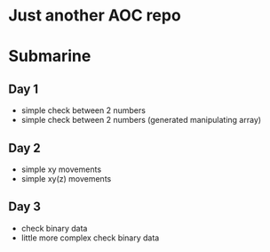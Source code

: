 # Just another AOC repo

# Submarine
## Day 1 
* simple check between 2 numbers
* simple check between 2 numbers (generated manipulating array)

## Day 2 
* simple xy movements
* simple xy(z) movements

## Day 3
* check binary data
* little more complex check binary data